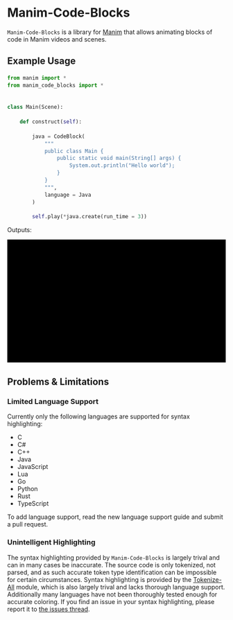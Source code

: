 # Manim-Code-Blocks

`Manim-Code-Blocks` is a library for [Manim](https://github.com/ManimCommunity/manim) that allows animating blocks of code in Manim videos and scenes. 

## Example Usage

```python
from manim import *
from manim_code_blocks import *


class Main(Scene):

    def construct(self):

        java = CodeBlock(
            """
            public class Main {
                public static void main(String[] args) {
                    System.out.println("Hello world");
                }
            }
            """,
            language = Java
        )

        self.play(*java.create(run_time = 3))
```
Outputs:<br>

![](assets/java_demo.gif)

## Problems & Limitations

### Limited Language Support
Currently only the following languages are supported for syntax highlighting:

- C
- C#
- C++
- Java
- JavaScript
- Lua
- Go
- Python
- Rust
- TypeScript

To add language support, read the new language support guide and submit a pull request.

### Unintelligent Highlighting

The syntax highlighting provided by `Manim-Code-Blocks` is largely trival and can in many cases be inaccurate. The source code is only tokenized, not parsed, and as such accurate token type identification can be impossible for certain circumstances. Syntax highlighting is provided by the [Tokenize-All](https://github.com/NicholasIapalucci/Tokenize-All) module, which is also largely trival and lacks thorough language support. Additionally many languages have not been thoroughly tested enough for accurate coloring. If you find an issue in your syntax highlighting, please report it to [the issues thread](https://github.com/NicholasIapalucci/manim-code-blocks/issues).